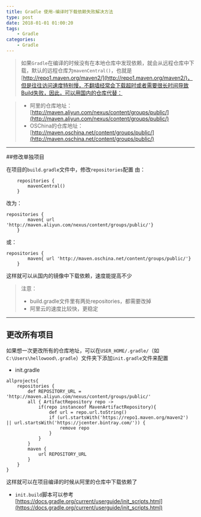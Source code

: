 ```yaml
---
title: Gradle 使用-编译时下载依赖失败解决方法
type: post
date: 2018-01-01 01:00:20
tags:
    - Gradle
categories: 
    - Gradle
---
```

> 如果`Gradle`在编译的时候没有在本地仓库中发现依赖，就会从远程仓库中下载，默认的远程仓库为`mavenCentral()`，也就是[http://repo1.maven.org/maven2/](http://repo1.maven.org/maven2/)，但是往往访问速度特别慢，不翻墙经常会下载超时或者需要很长时间导致Build失败，因此，可以用国内的仓库代替：

> -  阿里的仓库地址：[http://maven.aliyun.com/nexus/content/groups/public/](http://maven.aliyun.com/nexus/content/groups/public/)
> - OSChina的仓库地址：[http://maven.oschina.net/content/groups/public/](http://maven.oschina.net/content/groups/public/)


----------

##修改单独项目



在项目的`build.gradle`文件中，修改`repositories`配置
由：

```
    repositories {
        mavenCentral()
    }
```
改为：

```
repositories {
        maven{ url 'http://maven.aliyun.com/nexus/content/groups/public/'}
    }
```
或：

```
repositories {
        maven{ url 'http://maven.oschina.net/content/groups/public/'}
    }
```
这样就可以从国内的镜像中下载依赖，速度能提高不少

> 注意： 
> 
> - build.gradle文件里有两处repositories，都需要改掉
> - 阿里云的速度比较快，更稳定

----------

## 更改所有项目
如果想一次更改所有的仓库地址，可以在`USER_HOME/.gradle/`（如`C:\Users\hellowood\.gradle`）文件夹下添加`init.gradle`文件来配置

- init.gradle
```
allprojects{
    repositories {
        def REPOSITORY_URL = 'http://maven.aliyun.com/nexus/content/groups/public/'
        all { ArtifactRepository repo ->
            if(repo instanceof MavenArtifactRepository){
                def url = repo.url.toString()
                if (url.startsWith('https://repo1.maven.org/maven2') || url.startsWith('https://jcenter.bintray.com/')) {
                    remove repo
                }
            }
        }
        maven {
            url REPOSITORY_URL
        }
    }
}
```
这样就可以在项目编译的时候从阿里的仓库中下载依赖了

- `init.build`脚本可以参考[https://docs.gradle.org/current/userguide/init_scripts.html](https://docs.gradle.org/current/userguide/init_scripts.html)